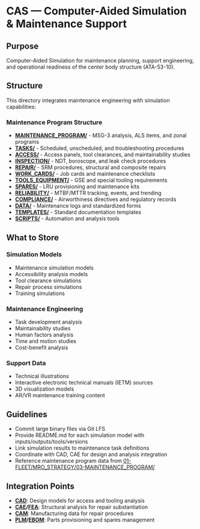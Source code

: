 # CAS — Computer-Aided Simulation & Maintenance Support

## Purpose

Computer-Aided Simulation for maintenance planning, support engineering, and operational readiness of the center body structure (ATA-53-10).

## Structure

This directory integrates maintenance engineering with simulation capabilities:

### Maintenance Program Structure

- **[MAINTENANCE_PROGRAM/](MAINTENANCE_PROGRAM/)** - MSG-3 analysis, ALS items, and zonal programs
- **[TASKS/](TASKS/)** - Scheduled, unscheduled, and troubleshooting procedures
- **[ACCESS/](ACCESS/)** - Access panels, tool clearances, and maintainability studies
- **[INSPECTION/](INSPECTION/)** - NDT, boroscope, and leak check procedures
- **[REPAIR/](REPAIR/)** - SRM procedures, structural and composite repairs
- **[WORK_CARDS/](WORK_CARDS/)** - Job cards and maintenance checklists
- **[TOOLS_EQUIPMENT/](TOOLS_EQUIPMENT/)** - GSE and special tooling requirements
- **[SPARES/](SPARES/)** - LRU provisioning and maintenance kits
- **[RELIABILITY/](RELIABILITY/)** - MTBF/MTTR tracking, events, and trending
- **[COMPLIANCE/](COMPLIANCE/)** - Airworthiness directives and regulatory records
- **[DATA/](DATA/)** - Maintenance logs and standardized forms
- **[TEMPLATES/](TEMPLATES/)** - Standard documentation templates
- **[SCRIPTS/](SCRIPTS/)** - Automation and analysis tools

## What to Store

### Simulation Models
- Maintenance simulation models
- Accessibility analysis models  
- Tool clearance simulations
- Repair process simulations
- Training simulations

### Maintenance Engineering
- Task development analysis
- Maintainability studies
- Human factors analysis
- Time and motion studies
- Cost-benefit analysis

### Support Data
- Technical illustrations
- Interactive electronic technical manuals (IETM) sources
- 3D visualization models
- AR/VR maintenance training content

## Guidelines

- Commit large binary files via Git LFS
- Provide README.md for each simulation model with inputs/outputs/tools/versions
- Link simulation results to maintenance task definitions
- Coordinate with CAD, CAE for design and analysis integration
- Reference maintenance program data from [01-FLEET/MRO_STRATEGY/03-MAINTENANCE_PROGRAM/](../../../../../../../../../../01-FLEET/MRO_STRATEGY/03-MAINTENANCE_PROGRAM/)

## Integration Points

- **[CAD](../CAD/)**: Design models for access and tooling analysis
- **[CAE](../CAE/)/[FEA](../CAE/FEA/)**: Structural analysis for repair substantiation
- **[CAM](../CAM/)**: Manufacturing data for repair procedures
- **[PLM](../../)/[EBOM](../../EBOM_LINKS.md)**: Parts provisioning and spares management
